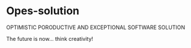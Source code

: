 # Opes-solution
OPTIMISTIC PORODUCTIVE AND EXCEPTIONAL SOFTWARE SOLUTION

The future is now... think creativity!
